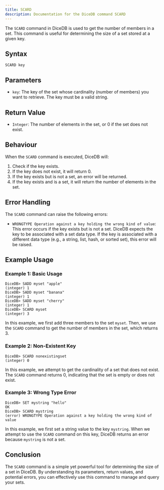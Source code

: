 ```yaml
---
title: SCARD
description: Documentation for the DiceDB command SCARD
---
```


The `SCARD` command in DiceDB is used to get the number of members in a set. This command is useful for determining the size of a set stored at a given key.

## Syntax

```plaintext
SCARD key
```

## Parameters

- `key`: The key of the set whose cardinality (number of members) you want to retrieve. The key must be a valid string.

## Return Value

- `Integer`: The number of elements in the set, or 0 if the set does not exist.

## Behaviour

When the `SCARD` command is executed, DiceDB will:

1. Check if the key exists.
1. If the key does not exist, it will return 0.
1. If the key exists but is not a set, an error will be returned.
1. If the key exists and is a set, it will return the number of elements in the set.

## Error Handling

The `SCARD` command can raise the following errors:

- `WRONGTYPE Operation against a key holding the wrong kind of value`: This error occurs if the key exists but is not a set. DiceDB expects the key to be associated with a set data type. If the key is associated with a different data type (e.g., a string, list, hash, or sorted set), this error will be raised.

## Example Usage

### Example 1: Basic Usage

```plaintext
DiceDB> SADD myset "apple"
(integer) 1
DiceDB> SADD myset "banana"
(integer) 1
DiceDB> SADD myset "cherry"
(integer) 1
DiceDB> SCARD myset
(integer) 3
```

In this example, we first add three members to the set `myset`. Then, we use the `SCARD` command to get the number of members in the set, which returns 3.

### Example 2: Non-Existent Key

```plaintext
DiceDB> SCARD nonexistingset
(integer) 0
```

In this example, we attempt to get the cardinality of a set that does not exist. The `SCARD` command returns 0, indicating that the set is empty or does not exist.

### Example 3: Wrong Type Error

```plaintext
DiceDB> SET mystring "hello"
OK
DiceDB> SCARD mystring
(error) WRONGTYPE Operation against a key holding the wrong kind of value
```

In this example, we first set a string value to the key `mystring`. When we attempt to use the `SCARD` command on this key, DiceDB returns an error because `mystring` is not a set.

## Conclusion

The `SCARD` command is a simple yet powerful tool for determining the size of a set in DiceDB. By understanding its parameters, return values, and potential errors, you can effectively use this command to manage and query your sets.

